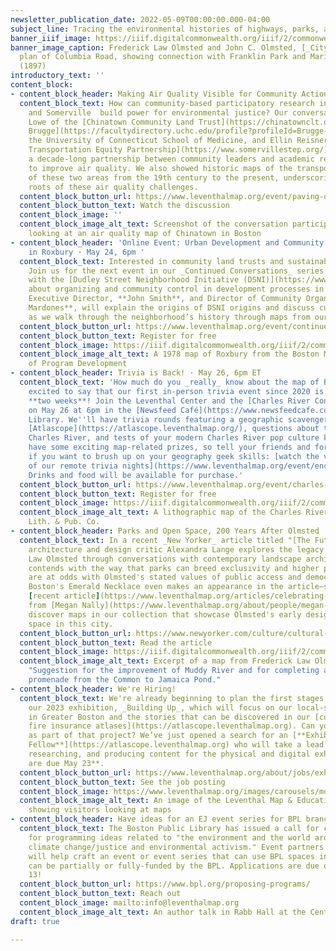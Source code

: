 ```yaml
---
newsletter_publication_date: 2022-05-09T00:00:00.000-04:00
subject_line: Tracing the environmental histories of highways, parks, and rivers
banner_iiif_image: https://iiif.digitalcommonwealth.org/iiif/2/commonwealth:1257b898d/2225,902,4968,989/1200,/0/default.jpg
banner_image_caption: Frederick Law Olmsted and John C. Olmsted, [_City of Boston
  plan of Columbia Road, showing connection with Franklin Park and Marine Park_](https://collections.leventhalmap.org/search/commonwealth:1257b8974)
  (1897)
introductory_text: ''
content_block:
- content_block_header: Making Air Quality Visible for Community Action
  content_block_text: How can community-based participatory research in Chinatown
    and Somerville  build power for environmental justice? Our conversation with Lydia
    Lowe of the [Chinatown Community Land Trust](https://chinatownclt.org/), [Doug
    Brugge](https://facultydirectory.uchc.edu/profile?profileId=Brugge-Douglas) of
    the University of Connecticut School of Medicine, and Ellin Reisner of the [Somerville
    Transportation Equity Partnership](https://www.somervillestep.org/) discussed
    a decade-long partnership between community leaders and academic researchers working
    to improve air quality. We also showed historic maps of the transportation infrastructure
    of these two areas from the 19th century to the present, underscoring the deep
    roots of these air quality challenges.
  content_block_button_url: https://www.leventhalmap.org/event/paving-over-people-traffic-air-pollution-and-health/
  content_block_button_text: Watch the discussion
  content_block_image: ''
  content_block_image_alt_text: Screenshot of the conversation participants on video
    looking at an air quality map of Chinatown in Boston
- content_block_header: 'Online Event: Urban Development and Community Resilience
    in Roxbury · May 24, 6pm '
  content_block_text: Interested in community land trusts and sustainable development?
    Join us for the next event in our _Continued Conversations_ series as we speak
    with the [Dudley Street Neighborhood Initiative (DSNI)](https://www.dsni.org/)
    about organizing and community control in development processes in Roxbury. DSNI
    Executive Director, **John Smith**, and Director of Community Organizing, **René
    Mardones**, will explain the origins of DSNI origins and discuss current initiatives
    as we walk through the neighborhood’s history through maps from our collections.
  content_block_button_url: https://www.leventhalmap.org/event/continued-conversations-urban-development-and-community-resilience/
  content_block_button_text: Register for free
  content_block_image: https://iiif.digitalcommonwealth.org/iiif/2/commonwealth:7h14cw26b/816,1408,3263,2912/full/0/default.jpg
  content_block_image_alt_text: A 1978 map of Roxbury from the Boston Mayor's Office
    of Program Development
- content_block_header: Trivia is Back! · May 26, 6pm ET
  content_block_text: 'How much do you _really_ know about the map of Boston? We''re
    excited to say that our first in-person trivia event since 2020 is coming up in
    **two weeks**! Join the Leventhal Center and the [Charles River Conservancy](https://www.leventhalmap.org/event/charles-river-trivia-night/#:\~:text=Charles%20River%20Conservancy)
    on May 26 at 6pm in the [Newsfeed Café](https://www.newsfeedcafe.com) at the Central
    Library. We''ll have trivia rounds featuring a geographic scavenger hunt with
    [Atlascope](https://atlascope.leventhalmap.org/), questions about the historic
    Charles River, and tests of your modern Charles River pop culture knowledge. We''ll
    have some exciting map-related prizes, so tell your friends and form a team! (And
    if you want to brush up on your geography geek skills: [watch the video from one
    of our remote trivia nights](https://www.leventhalmap.org/event/enc-trivia-nov-12/).)
    Drinks and food will be available for purchase.'
  content_block_button_url: https://www.leventhalmap.org/event/charles-river-trivia-night/
  content_block_button_text: Register for free
  content_block_image: https://iiif.digitalcommonwealth.org/iiif/2/commonwealth:wd376339v/full/full/0/default.jpg
  content_block_image_alt_text: A lithographic map of the Charles River from Walker
    Lith. & Pub. Co.
- content_block_header: Parks and Open Space, 200 Years After Olmsted
  content_block_text: In a recent _New Yorker_ article titled "[The Future of Parks](https://www.newyorker.com/culture/cultural-comment/the-future-of-public-parks)",
    architecture and design critic Alexandra Lange explores the legacy of Frederick
    Law Olmsted through conversations with contemporary landscape architects. She
    contends with the way that parks can breed exclusivity and higher prices that
    are at odds with Olmsted's stated values of public access and democratic urbanism.
    Boston's Emerald Necklace even makes an appearance in the article—see our own
    [recent article](https://www.leventhalmap.org/articles/celebrating-frederick-law-olmsted/)
    from [Megan Nally](https://www.leventhalmap.org/about/people/megan-nally/) to
    discover maps in our collection that showcase Olmsted's early designs for green
    space in this city.
  content_block_button_url: https://www.newyorker.com/culture/cultural-comment/the-future-of-public-parks
  content_block_button_text: Read the article
  content_block_image: https://iiif.digitalcommonwealth.org/iiif/2/commonwealth:9s161j58q/1561,235,3496,2322/full/0/default.jpg
  content_block_image_alt_text: Excerpt of a map from Frederick Law Olmsted called
    "Suggestion for the improvement of Muddy River and for completing a continuous
    promenade from the Common to Jamaica Pond."
- content_block_header: We're Hiring!
  content_block_text: We're already beginning to plan the first stages of work on
    our 2023 exhibition, _Building Up_, which will focus on our local-scale history
    in Greater Boston and the stories that can be discovered in our [collection of
    fire insurance atlases](https://atlascope.leventhalmap.org). Can you imagine yourself
    as part of that project? We’ve just opened a search for an [**Exhibition Curatorial
    Fellow**](https://atlascope.leventhalmap.org) who will take a lead role in planning,
    researching, and producing content for the physical and digital exhibition. **Applications
    are due May 23**.
  content_block_button_url: https://www.leventhalmap.org/about/jobs/exhibition-curatorial-fellow/
  content_block_button_text: See the job posting
  content_block_image: https://www.leventhalmap.org/images/carousels/molic_gallery01.jpg
  content_block_image_alt_text: An image of the Leventhal Map & Education Gallery
    showing visitors looking at maps
- content_block_header: Have ideas for an EJ event series for BPL branches?
  content_block_text: The Boston Public Library has issued a call for community partners
    for programming ideas related to "the environment and the world around us, including
    climate change/justice and environmental activism." Event partners that are selected
    will help craft an event or event series that can use BPL spaces in branches and
    can be partially or fully-funded by the BPL. Applications are due on Friday, May
    13!
  content_block_button_url: https://www.bpl.org/proposing-programs/
  content_block_button_text: Reach out
  content_block_image: mailto:info@leventhalmap.org
  content_block_image_alt_text: An author talk in Rabb Hall at the Central Library
draft: true

---
```

